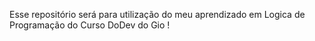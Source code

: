 Esse repositório será para utilização do meu aprendizado em Logica de Programação do Curso DoDev do Gio ! 
